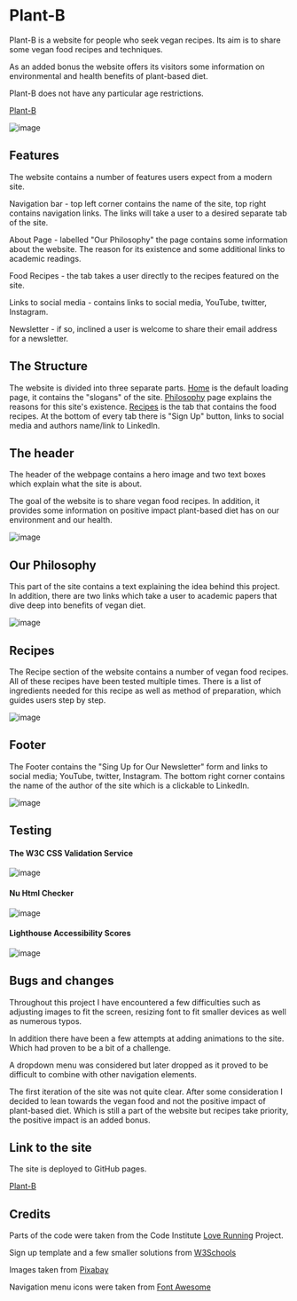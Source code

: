 # Plant-B 

Plant-B is a website for people who seek vegan recipes. Its aim is to share some vegan food recipes and techniques.  

As an added bonus the website offers its visitors some information on environmental and health benefits of plant-based diet. 

Plant-B does not have any particular age restrictions.  


<a href="https://mvv1790.github.io/Plant-B" target="_blank" rel=”noopener”>Plant-B</a> 
  

![image](https://user-images.githubusercontent.com/104979865/181884365-4596fd4d-16b1-4d2c-80f0-17fb6c3bcb15.png) 

  

<h2>Features</h2> 

  

The website contains a number of features users expect from a modern site. 

  

Navigation bar - top left corner contains the name of the site, top right contains navigation links. The links will take a user to a desired separate tab of the site. 

  

About Page - labelled "Our Philosophy" the page contains some information about the website. The reason for its existence and some additional links to academic readings.  

  

Food Recipes - the tab takes a user directly to the recipes featured on the site.  

  

Links to social media - contains links to social media, YouTube, twitter, Instagram. 

  

Newsletter - if so, inclined a user is welcome to share their email address for a newsletter. 

<h2>The Structure</h2>

The website is divided into three separate parts. <a href="https://mvv1790.github.io/Plant-B" target="_blank" rel=”noopener”>Home</a> is the default loading page, it contains the "slogans" of the site. <a href="[https://mvv1790.github.io/Plant-B](https://mvv1790.github.io/Plant-B/philosophy.html)" target="_blank" rel=”noopener”>Philosophy</a> page explains the reasons for this site's existence. <a href="[[https://mvv1790.github.io/Plant-B](https://mvv1790.github.io/Plant-B/philosophy.html)](https://mvv1790.github.io/Plant-B/recipes.html)" target="_blank" rel=”noopener”>Recipes</a> is the tab that contains the food recipes. At the bottom of every tab there is "Sign Up" button, links to social media and authors name/link to LinkedIn.  
  

<h2>The header</h2> 

  

The header of the webpage contains a hero image and two text boxes which explain what the site is about. 

  

The goal of the website is to share vegan food recipes. In addition, it provides some information on positive impact plant-based diet has on our environment and our health. 

  

![image](https://user-images.githubusercontent.com/104979865/181885708-4d5e8a57-f668-48c7-ba6b-4050baa9e1b5.png)

  

<h2>Our Philosophy</h2> 

  

This part of the site contains a text explaining the idea behind this project. In addition, there are two links which take a user to academic papers that dive deep into benefits of vegan diet.  

  

![image](https://user-images.githubusercontent.com/104979865/181885454-0c1d83d2-e8f1-45a1-9171-bccd99d23413.png)

  

  

<h2>Recipes</h2> 

  

The Recipe section of the website contains a number of vegan food recipes. All of these recipes have been tested multiple times. There is a list of ingredients needed for this recipe as well as method of preparation, which guides users step by step.    

  

![image](https://user-images.githubusercontent.com/104979865/181886035-62f34ce8-8dda-48d0-9508-55a34bdf18ba.png)

  

  

<h2>Footer</h2> 

  

The Footer contains the "Sing Up for Our Newsletter" form and links to social media; YouTube, twitter, Instagram. The bottom right corner contains the name of the author of the site which is a clickable to LinkedIn. 

  

![image](https://user-images.githubusercontent.com/104979865/180091148-ff38b0b2-f0f8-47fd-853f-b149a7f9f2e4.png) 

  

  

<h2>Testing</h2> 

  

<h4>The W3C CSS Validation Service</h4> 

![image](https://user-images.githubusercontent.com/104979865/181886745-744b5c4a-846f-47e3-9bb9-6c03ad03d460.png)
  
  

<h4>Nu Html Checker</h4> 

  

![image](https://user-images.githubusercontent.com/104979865/181887295-9e82b64e-60c3-4aa0-a14e-3b6e1adb8a22.png)

  

<h4>Lighthouse Accessibility Scores</h4>  

  

![image](https://user-images.githubusercontent.com/104979865/180092056-4b9921b3-e2e9-4f8c-b83c-0375304bfb78.png) 

  

<h2>Bugs and changes</h2> 

  

Throughout this project I have encountered a few difficulties such as adjusting images to fit the screen, resizing font to fit smaller devices as well as numerous typos.


In addition there have been a few attempts at adding animations to the site. Which had proven to be a bit of a challenge. 

A dropdown menu was considered but later dropped as it proved to be difficult to combine with other navigation elements.
  

The first iteration of the site was not quite clear. After some consideration I decided to lean towards the vegan food and not the positive impact of plant-based diet. Which is still a part of the website but recipes take priority, the positive impact is an added bonus.  

  

<h2>Link to the site</h2> 

  

The site is deployed to GitHub pages. 

  

<a href="https://mvv1790.github.io/Plant-B" target="_blank" rel=”noopener”>Plant-B</a> 

  

<h2>Credits</h2> 

  

Parts of the code were taken from the Code Institute <a href="https://mvv1790.github.io/love-running/">Love Running</a> Project. 

  

Sign up template and a few smaller solutions from <a href="https://www.w3schools.com" target="_blank" rel=”noopener”>W3Schools</a> 

  

Images taken from <a href="https://pixabay.com/">Pixabay</a> 

  

Navigation menu icons were taken from <a href="https://fontawesome.com">Font Awesome</a> 
